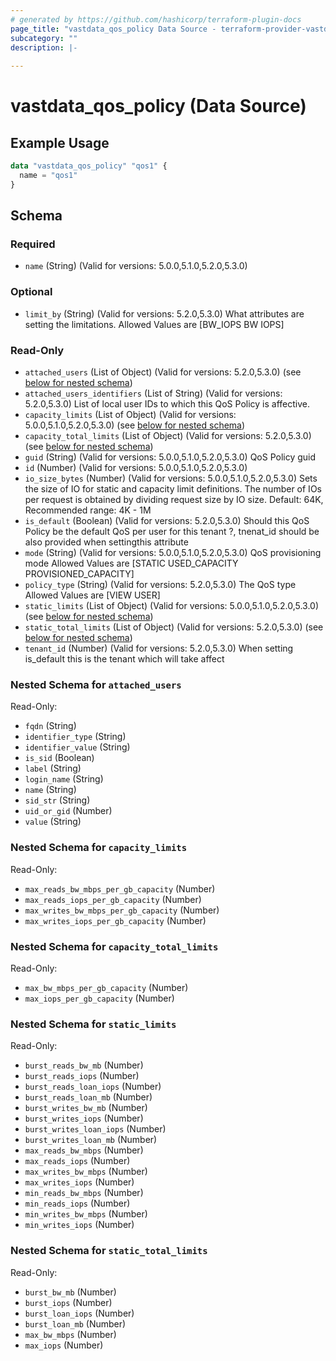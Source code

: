 ```yaml
---
# generated by https://github.com/hashicorp/terraform-plugin-docs
page_title: "vastdata_qos_policy Data Source - terraform-provider-vastdata"
subcategory: ""
description: |-
  
---
```


# vastdata_qos_policy (Data Source)



## Example Usage

```terraform
data "vastdata_qos_policy" "qos1" {
  name = "qos1"
}
```

<!-- schema generated by tfplugindocs -->
## Schema

### Required

- `name` (String) (Valid for versions: 5.0.0,5.1.0,5.2.0,5.3.0)

### Optional

- `limit_by` (String) (Valid for versions: 5.2.0,5.3.0) What attributes are setting the limitations. Allowed Values are [BW_IOPS BW IOPS]

### Read-Only

- `attached_users` (List of Object) (Valid for versions: 5.2.0,5.3.0) (see [below for nested schema](#nestedatt--attached_users))
- `attached_users_identifiers` (List of String) (Valid for versions: 5.2.0,5.3.0) List of local user IDs to which this QoS Policy is affective.
- `capacity_limits` (List of Object) (Valid for versions: 5.0.0,5.1.0,5.2.0,5.3.0) (see [below for nested schema](#nestedatt--capacity_limits))
- `capacity_total_limits` (List of Object) (Valid for versions: 5.2.0,5.3.0) (see [below for nested schema](#nestedatt--capacity_total_limits))
- `guid` (String) (Valid for versions: 5.0.0,5.1.0,5.2.0,5.3.0) QoS Policy guid
- `id` (Number) (Valid for versions: 5.0.0,5.1.0,5.2.0,5.3.0)
- `io_size_bytes` (Number) (Valid for versions: 5.0.0,5.1.0,5.2.0,5.3.0) Sets the size of IO for static and capacity limit definitions. The number of IOs per request is obtained by dividing request size by IO size. Default: 64K, Recommended range: 4K - 1M
- `is_default` (Boolean) (Valid for versions: 5.2.0,5.3.0) Should this QoS Policy be the default QoS per user for this tenant ?, tnenat_id should be also provided when settingthis attribute
- `mode` (String) (Valid for versions: 5.0.0,5.1.0,5.2.0,5.3.0) QoS provisioning mode Allowed Values are [STATIC USED_CAPACITY PROVISIONED_CAPACITY]
- `policy_type` (String) (Valid for versions: 5.2.0,5.3.0) The QoS type Allowed Values are [VIEW USER]
- `static_limits` (List of Object) (Valid for versions: 5.0.0,5.1.0,5.2.0,5.3.0) (see [below for nested schema](#nestedatt--static_limits))
- `static_total_limits` (List of Object) (Valid for versions: 5.2.0,5.3.0) (see [below for nested schema](#nestedatt--static_total_limits))
- `tenant_id` (Number) (Valid for versions: 5.2.0,5.3.0) When setting is_default this is the tenant which will take affect

<a id="nestedatt--attached_users"></a>
### Nested Schema for `attached_users`

Read-Only:

- `fqdn` (String)
- `identifier_type` (String)
- `identifier_value` (String)
- `is_sid` (Boolean)
- `label` (String)
- `login_name` (String)
- `name` (String)
- `sid_str` (String)
- `uid_or_gid` (Number)
- `value` (String)


<a id="nestedatt--capacity_limits"></a>
### Nested Schema for `capacity_limits`

Read-Only:

- `max_reads_bw_mbps_per_gb_capacity` (Number)
- `max_reads_iops_per_gb_capacity` (Number)
- `max_writes_bw_mbps_per_gb_capacity` (Number)
- `max_writes_iops_per_gb_capacity` (Number)


<a id="nestedatt--capacity_total_limits"></a>
### Nested Schema for `capacity_total_limits`

Read-Only:

- `max_bw_mbps_per_gb_capacity` (Number)
- `max_iops_per_gb_capacity` (Number)


<a id="nestedatt--static_limits"></a>
### Nested Schema for `static_limits`

Read-Only:

- `burst_reads_bw_mb` (Number)
- `burst_reads_iops` (Number)
- `burst_reads_loan_iops` (Number)
- `burst_reads_loan_mb` (Number)
- `burst_writes_bw_mb` (Number)
- `burst_writes_iops` (Number)
- `burst_writes_loan_iops` (Number)
- `burst_writes_loan_mb` (Number)
- `max_reads_bw_mbps` (Number)
- `max_reads_iops` (Number)
- `max_writes_bw_mbps` (Number)
- `max_writes_iops` (Number)
- `min_reads_bw_mbps` (Number)
- `min_reads_iops` (Number)
- `min_writes_bw_mbps` (Number)
- `min_writes_iops` (Number)


<a id="nestedatt--static_total_limits"></a>
### Nested Schema for `static_total_limits`

Read-Only:

- `burst_bw_mb` (Number)
- `burst_iops` (Number)
- `burst_loan_iops` (Number)
- `burst_loan_mb` (Number)
- `max_bw_mbps` (Number)
- `max_iops` (Number)
